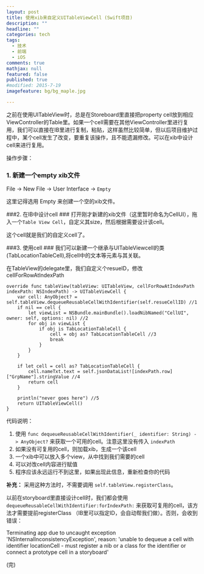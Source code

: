 ```yaml
---
layout: post
title: 使用xib来自定义UITableViewCell (Swift项目)
description: ""
headline: ""
categories: tech
tags: 
  - 技术
  - 前端
  - iOS
comments: true
mathjax: null
featured: false
published: true
#modified: 2015-7-19
imagefeature: bg/bg_maple.jpg

---
```


之前在使用UITableView时，总是在Storeboard里直接把property cell放到相应ViewController的Table里。如果一个cell需要在其他ViewController里进行复用，我们可以直接在IB里进行复制，粘贴，这样虽然比较简单，但以后项目维护过程中，某个cell发生了改变，要重复该操作，且不能遗漏修改。可以在xib中设计cell来进行复用。

操作步骤：

### 1. 新建一个empty xib文件 ###
File -> New File -> User Interface -> `Empty`

这里记得选用 Empty 来创建一个空的xib文件。

###2. 在IB中设计cell ###
打开刚才新建的xib文件（这里暂时命名为CellUI），拖入一个`Table View Cell`，自定义其size，然后根据需要设计该cell。

这个cell就是我们的自定义cell了。

###3. 使用cell ###
我们可以新建一个继承与UITableViewcell的类(TabLocationTableCell),将cell中的文本等元素与其关联。

在TableView的delegate里，我们自定义个resueID，修改cellForRowAtIndexPath

    
    override func tableView(tableView: UITableView, cellForRowAtIndexPath indexPath: NSIndexPath) -> UITableViewCell {
        var cell: AnyObject? = self.tableView.dequeueReusableCellWithIdentifier(self.resueCellID) //1
        if nil == cell {
            let viewList = NSBundle.mainBundle().loadNibNamed("CellUI", owner: self, options: nil) //2
            for obj in viewList {
                if obj is TabLocationTableCell {
                    cell = obj as? TabLocationTableCell //3
                    break
                }
            }
        }

        if let cell = cell as? TabLocationTableCell {
            cell.nameTxt.text = self.jsonDataList![indexPath.row]["GrpName"].stringValue //4
            return cell
        }

        println("never goes here") //5
        return UITableViewCell()
    }

代码说明：

1. 使用 `func dequeueReusableCellWithIdentifier(_ identifier: String) -> AnyObject?` 来获取一个可用的cell。注意这里没有传入 `indexPath`
2. 如果没有可复用的cell，则加载xib，生成一个该cell
3. 一个xib中可以放入多个view，从中找到我们需要的cell
4. 可以对改cell内容进行赋值
5. 程序应该永远运行不到这里，如果出现此信息，重新检查你的代码


**补充：**
采用这种方法时，不需要调用 `self.tableView.registerClass`。

以前在storyboard里直接设计cell时，我们都会使用`dequeueReusableCellWithIdentifier:forIndexPath:` 来获取可复用的cell，该方法才需要提前registerClass （IB里可以指定ID，会自动帮我们做）。否则，会收到错误：

Terminating app due to uncaught exception 'NSInternalInconsistencyException', reason: 'unable to dequeue a cell with identifier locationCell - must register a nib or a class for the identifier or connect a prototype cell in a storyboard'

(完)

